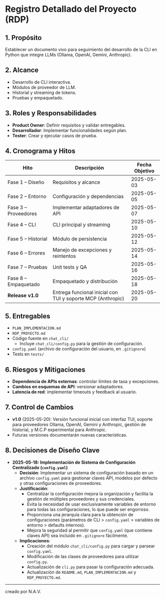 # Registro Detallado del Proyecto (RDP)

## 1. Propósito
Establecer un documento vivo para seguimiento del desarrollo de la CLI en Python que integre LLMs (Ollama, OpenAI, Gemini, Anthropic).

## 2. Alcance
- Desarrollo de CLI interactiva.
- Módulos de proveedor de LLM.
- Historial y streaming de tokens.
- Pruebas y empaquetado.

## 3. Roles y Responsabilidades
- **Product Owner**: Definir requisitos y validar entregables.
- **Desarrollador**: Implementar funcionalidades según plan.
- **Tester**: Crear y ejecutar casos de prueba.

## 4. Cronograma y Hitos
| Hito                  | Descripción                              | Fecha Objetivo  |
|-----------------------|------------------------------------------|-----------------|
| Fase 1 – Diseño       | Requisitos y alcance                     | 2025-05-03      |
| Fase 2 – Entorno      | Configuración y dependencias             | 2025-05-05      |
| Fase 3 – Proveedores  | Implementar adaptadores de API           | 2025-05-07      |
| Fase 4 – CLI          | CLI principal y streaming                | 2025-05-10      |
| Fase 5 – Historial    | Módulo de persistencia                   | 2025-05-12      |
| Fase 6 – Errores      | Manejo de excepciones y reintentos       | 2025-05-14      |
| Fase 7 – Pruebas      | Unit tests y QA                          | 2025-05-16      |
| Fase 8 – Empaquetado  | Empaquetado y distribución               | 2025-05-18      |
| **Release v1.0**      | Entrega funcional inicial con TUI y soporte MCP (Anthropic) | 2025-05-20      |

## 5. Entregables
- `PLAN_IMPLEMENTACION.md`
- `RDP_PROYECTO.md`
- Código fuente en `chat_cli/`
  - Incluye `chat_cli/config.py` para la gestión de configuración.
- `config.yaml` (archivo de configuración del usuario, en `.gitignore`)
- Tests en `tests/`

## 6. Riesgos y Mitigaciones
- **Dependencia de APIs externas**: controlar límites de tasa y excepciones.
- **Cambios en esquemas de API**: versionar adaptadores.
- **Latencia de red**: implementar timeouts y feedback al usuario.

## 7. Control de Cambios
- **v1.0** (2025-05-20): Versión funcional inicial con interfaz TUI, soporte para proveedores Ollama, OpenAI, Gemini y Anthropic, gestión de historial, y M.C.P experimental para Anthropic.
- Futuras versiones documentarán nuevas características.

## 8. Decisiones de Diseño Clave

- **2025-05-18: Implementación de Sistema de Configuración Centralizado (`config.yaml`)**
  - **Decisión**: Implementar un sistema de configuración basado en un archivo `config.yaml` para gestionar claves API, modelos por defecto y otras configuraciones de proveedores.
  - **Justificación**:
    - Centralizar la configuración mejora la organización y facilita la gestión de múltiples proveedores y sus credenciales.
    - Evita la necesidad de usar exclusivamente variables de entorno para todas las configuraciones, lo que puede ser engorroso.
    - Proporciona una jerarquía clara para la obtención de configuraciones (parámetros de CLI > `config.yaml` > variables de entorno > defaults internos).
    - Mejora la seguridad al permitir que `config.yaml` (que contiene claves API) sea incluido en `.gitignore` fácilmente.
  - **Implicaciones**:
    - Creación del módulo `chat_cli/config.py` para cargar y parsear `config.yaml`.
    - Modificación de las clases de proveedores para utilizar `config.py`.
    - Actualización de `cli.py` para pasar la configuración adecuada.
    - Actualización de `README.md`, `PLAN_IMPLEMENTACION.md` y `RDP_PROYECTO.md`.

---
creado por N.A.V.
